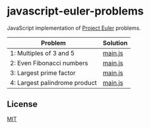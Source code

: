 # javascript-euler-problems

JavaScript implementation of [Project Euler](https://projecteuler.net/) problems.

| Problem                       | Solution                |
| ----------------------------- | ----------------------- |
| 1: Multiples of 3 and 5       | [main.js](/001/main.js) |
| 2: Even Fibonacci numbers     | [main.js](/002/main.js) |
| 3: Largest prime factor       | [main.js](/003/main.js) |
| 4: Largest palindrome product | [main.js](/004/main.js) |

## License

[MIT](LICENSE)
